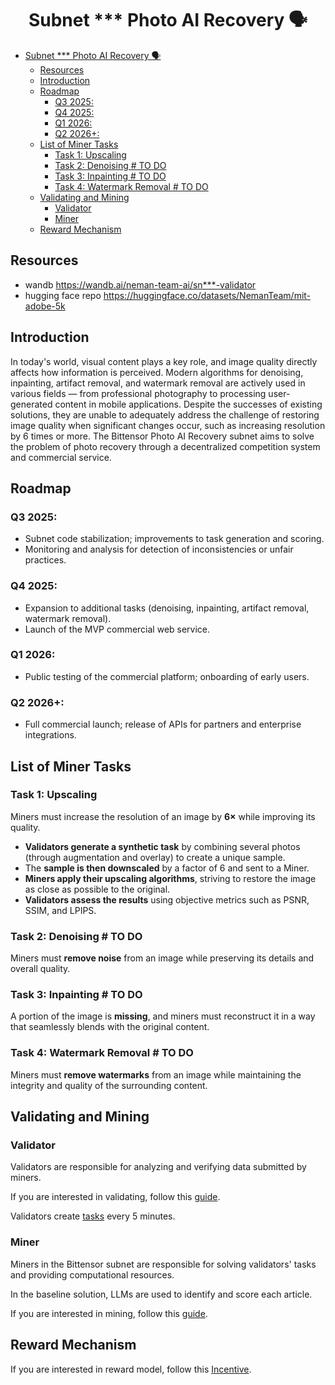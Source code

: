 # <h1 align="center"> Subnet *** Photo AI Recovery 🗣️</h1> 

- [ Subnet \*\*\* Photo AI Recovery 🗣️](#-subnet--photo-ai-recovery-️)
  - [Resources](#resources)
  - [Introduction](#introduction)
  - [Roadmap](#roadmap)
    - [Q3 2025:](#q3-2025)
    - [Q4 2025:](#q4-2025)
    - [Q1 2026:](#q1-2026)
    - [Q2 2026+:](#q2-2026)
  - [List of Miner Tasks](#list-of-miner-tasks)
    - [Task 1: Upscaling](#task-1-upscaling)
    - [Task 2: Denoising  # TO DO](#task-2-denoising---to-do)
    - [Task 3: Inpainting  # TO DO](#task-3-inpainting---to-do)
    - [Task 4: Watermark Removal  # TO DO](#task-4-watermark-removal---to-do)
  - [Validating and Mining](#validating-and-mining)
    - [Validator](#validator)
    - [Miner](#miner)
  - [Reward Mechanism](#reward-mechanism)

## Resources

- wandb https://wandb.ai/neman-team-ai/sn***-validator
- hugging face repo https://huggingface.co/datasets/NemanTeam/mit-adobe-5k


## Introduction

In today's world, visual content plays a key role, and image quality directly affects how information is perceived. Modern algorithms for denoising, inpainting, artifact removal, and watermark removal are actively used in various fields — from professional photography to processing user-generated content in mobile applications. Despite the successes of existing solutions, they are unable to adequately address the challenge of restoring image quality when significant changes occur, such as increasing resolution by 6 times or more. The Bittensor Photo AI Recovery subnet aims to solve the problem of photo recovery through a decentralized competition system and commercial service.


## Roadmap

### Q3 2025:
  - Subnet code stabilization; improvements to task generation and scoring.
  - Monitoring and analysis for detection of inconsistencies or unfair practices.
### Q4 2025:
  - Expansion to additional tasks (denoising, inpainting, artifact removal, watermark removal).
  - Launch of the MVP commercial web service.
### Q1 2026:
  - Public testing of the commercial platform; onboarding of early users.
### Q2 2026+:
  - Full commercial launch; release of APIs for partners and enterprise integrations.



## List of Miner Tasks

### Task 1: Upscaling  
Miners must increase the resolution of an image by **6×** while improving its quality.  

- **Validators generate a synthetic task** by combining several photos (through augmentation and overlay) to create a unique sample.  
- The **sample is then downscaled** by a factor of 6 and sent to a Miner.  
- **Miners apply their upscaling algorithms**, striving to restore the image as close as possible to the original.  
- **Validators assess the results** using objective metrics such as PSNR, SSIM, and LPIPS.  

### Task 2: Denoising  # TO DO
Miners must **remove noise** from an image while preserving its details and overall quality.  

### Task 3: Inpainting  # TO DO
A portion of the image is **missing**, and miners must reconstruct it in a way that seamlessly blends with the original content.  

### Task 4: Watermark Removal  # TO DO
Miners must **remove watermarks** from an image while maintaining the integrity and quality of the surrounding content.  


## Validating and Mining

### Validator

Validators are responsible for analyzing and verifying data submitted by miners.

If you are interested in validating, follow this [guide](docs/VALIDATOR.md).

Validators create [tasks](#tasks) every 5 minutes.

### Miner

Miners in the Bittensor subnet are responsible for solving validators' tasks and providing computational resources.

In the baseline solution, LLMs are used to identify and score each article.

If you are interested in mining, follow this [guide](docs/MINER.md).

## Reward Mechanism

If you are interested in reward model, follow this [Incentive](docs/Incentive.md).
